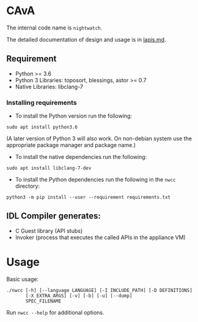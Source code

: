 # CAvA

The internal code name is `nightwatch`.

The detailed documentation of design and usage is in [lapis.md](lapis.md).

## Requirement

* Python >= 3.6
* Python 3 Libraries: toposort, blessings, astor >= 0.7
* Native Libraries: libclang-7

### Installing requirements

* To install the Python version run the following:
```
sudo apt install python3.6
```
(A later version of Python 3 will also work. On non-debian system use the
appropriate package manager and package name.)
* To install the native dependencies run the following:
```
sudo apt install libclang-7-dev
```
* To install the Python dependencies run the following in the `nwcc` directory:
```
python3 -m pip install --user --requirement requirements.txt
```

## IDL Compiler generates:

* C Guest library (API stubs)
* Invoker (process that executes the called APIs in the appliance VM)

# Usage

Basic usage:
```
./nwcc [-h] [--language LANGUAGE] [-I INCLUDE_PATH] [-D DEFINITIONS]
       [-X EXTRA_ARGS] [-v] [-b] [-u] [--dump]
       SPEC_FILENAME
```

Run `nwcc --help` for additional options.
